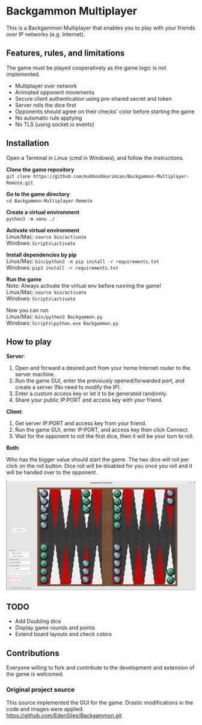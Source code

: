 # Backgammon Multiplayer

This is a Backgammon Multiplayer that enables you to play with your friends over IP networks (e.g. Internet).

## Features, rules, and limitations

The game must be played cooperatively as the game logic is not implemented.
* Multiplayer over network
* Animated opponent movements
* Secure client authentication using pre-shared secret and token
* Server rolls the dice first
* Opponents should agree on their checks' color before starting the game
* No automatic rule applying
* No TLS (using socket.io events)

## Installation

Open a Terminal in Linux (cmd in Windows), and follow the instructions.

**Clone the game repository** </br>
`git clone https://github.com/mahboobkarimian/Backgammon-Multiplayer-Remote.git`

**Go to the game directory** </br>
`cd Backgammon-Multiplayer-Remote`

**Create a virtual environment** </br>
`python3 -m venv ./`

**Activate virtual environment** </br>
Linux/Mac: `source bin/activate` </br>
Windows: `Scripts\activate`

**Install dependencies by pip** </br>
Linux/Mac: `bin/python3 -m pip install -r requirements.txt` </br>
Windows: `pip3 install -r requirements.txt`

**Run the game** </br>
Note: Always activate the virtual env before running the game! </br>
Linux/Mac: `source bin/activate` </br>
Windows: `Scripts\activate`

Now you can run </br>
Linux/Mac: `bin/python3 Backgammon.py` </br>
Windows: `Scripts\python.exe Backgammon.py`

## How to play

**Server**:

1. Open and forward a desired port from your home Internet router to the server machine.
2. Run the game GUI, enter the previously opened/forwarded port, and create a server (No need to modify the IP).
3. Enter a custom access key or let it to be generated randomly.
4. Share your public IP:PORT and access key with your friend.


**Client**:

1. Get server IP:PORT and access key from your friend.
2. Run the game GUI, enter IP:PORT, and access key then click Connect.
3. Wait for the opponent to roll the first dice, then it will be your turn to roll.

**Both**:

Who has the bigger value should start the game. The two dice will roll per click on the roll button. Dice roll will be disabled for you once you roll and it will be handed over to the opponent.

![Screenshot from Backgammon multiplayer](./Screenshot.png) 

## TODO
* Add Doubling dice
* Display game rounds and points
* Extend board layouts and check colors

## Contributions

Everyone willing to fork and contribute to the development and extension of the game is welcomed.

### Original project source

This source implemented the GUI for the game. Drastic modifications in the code and images were applied.
https://github.com/EdenSiles/Backgammon.git